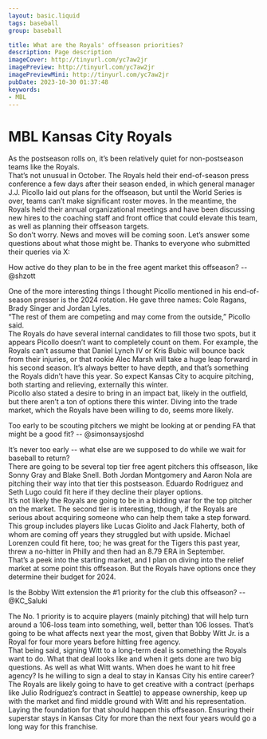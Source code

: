 ```yaml
---
layout: basic.liquid
tags: baseball
group: baseball

title: What are the Royals' offseason priorities?
description: Page description
imageCover: http://tinyurl.com/yc7aw2jr
imagePreview: http://tinyurl.com/yc7aw2jr
imagePreviewMini: http://tinyurl.com/yc7aw2jr
pubDate: 2023-10-30 01:37:48
keywords:
- MBL
---
```


# MBL Kansas City Royals

<p>As the postseason rolls on, it&rsquo;s been relatively quiet for non-postseason teams like the Royals.<br />That&rsquo;s not unusual in October. The Royals held their end-of-season press conference a few days after their season ended, in which general manager J.J. Picollo laid out plans for the offseason, but until the World Series is over, teams can&rsquo;t make significant roster moves. In the meantime, the Royals held their annual organizational meetings and have been discussing new hires to the coaching staff and front office that could elevate this team, as well as planning their offseason targets.<br />So don&rsquo;t worry. News and moves will be coming soon. Let&rsquo;s answer some questions about what those might be. Thanks to everyone who submitted their queries via X:</p>
<p>How active do they plan to be in the free agent market this offseason? -- @shzott</p>
<p>One of the more interesting things I thought Picollo mentioned in his end-of-season presser is the 2024 rotation. He gave three names: Cole Ragans, Brady Singer and Jordan Lyles.<br />&ldquo;The rest of them are competing and may come from the outside,&rdquo; Picollo said.<br />The Royals do have several internal candidates to fill those two spots, but it appears Picollo doesn&rsquo;t want to completely count on them. For example, the Royals can&rsquo;t assume that Daniel Lynch IV or Kris Bubic will bounce back from their injuries, or that rookie Alec Marsh will take a huge leap forward in his second season. It&rsquo;s always better to have depth, and that&rsquo;s something the Royals didn&rsquo;t have this year. So expect Kansas City to acquire pitching, both starting and relieving, externally this winter.<br />Picollo also stated a desire to bring in an impact bat, likely in the outfield, but there aren&rsquo;t a ton of options there this winter. Diving into the trade market, which the Royals have been willing to do, seems more likely.</p>
<p>Too early to be scouting pitchers we might be looking at or pending FA that might be a good fit? -- @simonsaysjoshd</p>
<p>It&rsquo;s never too early -- what else are we supposed to do while we wait for baseball to return?<br />There are going to be several top tier free agent pitchers this offseason, like Sonny Gray and Blake Snell. Both Jordan Montgomery and Aaron Nola are pitching their way into that tier this postseason. Eduardo Rodriguez and Seth Lugo could fit here if they decline their player options.<br />It&rsquo;s not likely the Royals are going to be in a bidding war for the top pitcher on the market. The second tier is interesting, though, if the Royals are serious about acquiring someone who can help them take a step forward.<br />This group includes players like Lucas Giolito and Jack Flaherty, both of whom are coming off years they struggled but with upside. Michael Lorenzen could fit here, too; he was great for the Tigers this past year, threw a no-hitter in Philly and then had an 8.79 ERA in September.<br />That&rsquo;s a peek into the starting market, and I plan on diving into the relief market at some point this offseason. But the Royals have options once they determine their budget for 2024.</p>
<p>Is the Bobby Witt extension the #1 priority for the club this offseason? -- @KC_Saluki</p>
<p>The No. 1 priority is to acquire players (mainly pitching) that will help turn around a 106-loss team into something, well, better than 106 losses. That&rsquo;s going to be what affects next year the most, given that Bobby Witt Jr. is a Royal for four more years before hitting free agency.<br />That being said, signing Witt to a long-term deal is something the Royals want to do. What that deal looks like and when it gets done are two big questions. As well as what Witt wants. When does he want to hit free agency? Is he willing to sign a deal to stay in Kansas City his entire career?<br />The Royals are likely going to have to get creative with a contract (perhaps like Julio Rodr&iacute;guez&rsquo;s contract in Seattle) to appease ownership, keep up with the market and find middle ground with Witt and his representation. Laying the foundation for that should happen this offseason. Ensuring their superstar stays in Kansas City for more than the next four years would go a long way for this franchise.</p>

